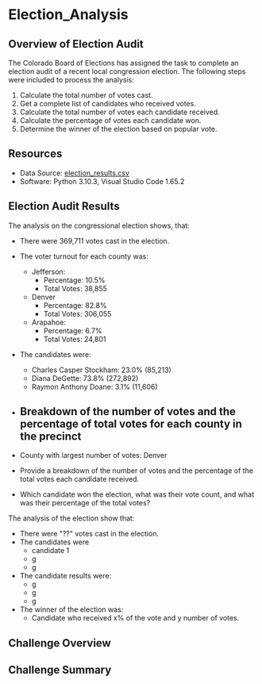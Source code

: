 # Election_Analysis

## Overview of Election Audit 
The Colorado Board of Elections has assigned the task to complete an election audit of a recent local congression election. The following steps were included to process the analysis:  
1. Calculate the total number of votes cast.
2. Get a complete list of candidates who received votes. 
3. Calculate the total number of votes each candidate received.
4. Calculate the percentage of votes each candidate won.
5. Determine the winner of the election based on popular vote.

## Resources
- Data Source: [election_results.csv](Resources/election_results.csv)
- Software: Python 3.10.3, Visual Studio Code 1.65.2

## Election Audit Results
The  analysis on the congressional election shows, that:
- There were 369,711 votes cast in the election. 
- The voter turnout for each county was:
    - Jefferson:
        - Percentage:   10.5% 
        - Total Votes:  38,855
    - Denver
        - Percentage:   82.8% 
        - Total Votes:  306,055
    - Arapahoe:
        - Percentage:   6.7% 
        - Total Votes:  24,801 
    

- The candidates were:
    - Charles Casper Stockham: 23.0% (85,213)
    - Diana DeGette: 73.8% (272,892)
    - Raymon Anthony Doane: 3.1% (11,606)
- Breakdown of the number of votes and the percentage of total votes for each county in the precinct
    - 
- County with largest number of votes: Denver
- Provide a breakdown of the number of votes and the percentage of the total votes each candidate received.
- Which candidate won the election, what was their vote count, and what was their percentage of the total votes?


The analysis of the election show that:
- There were "??" votes cast in the election.
- The candidates were 
    - candidate 1 
    - g
    - g
- The candidate results were:
    - g
    - g
    - g
- The winner of the election was: 
    - Candidate who received x% of the vote and y number of votes.

## Challenge Overview

## Challenge Summary 

